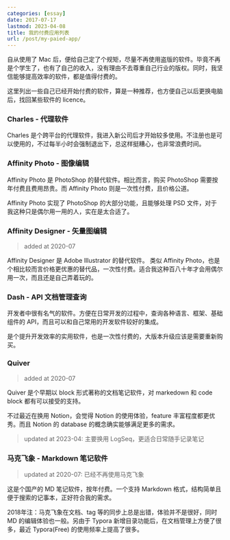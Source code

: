 ```yaml
---
categories: [essay]
date: 2017-07-17
lastmod: 2023-04-08
title: 我的付费应用列表
url: /post/my-paied-app/
---
```


自从使用了 Mac 后，便给自己定了个规矩，尽量不再使用盗版的软件。毕竟不再是个学生了，也有了自己的收入，没有理由不去尊重自己行业的版权。同时，我坚信能够提高效率的软件，都是值得付费的。

这里列出一些自己已经开始付费的软件，算是一种推荐，也方便自己以后更换电脑后，找回某些软件的 licence。

<!--more-->

### Charles - 代理软件

Charles 是个跨平台的代理软件，我进入新公司后才开始较多使用。不注册也是可以使用的，不过每半小时会强制退出下，总这样挺糟心，也非常浪费时间。

### Affinity Photo - 图像编辑

Affinity Photo 是 PhotoShop 的替代软件。相比而言，购买 PhotoShop 需要按年付费且费用昂贵。而 Affinity Photo 则是一次性付费，且价格公道。

Affinity Photo 实现了 PhotoShop 的大部分功能，且能够处理 PSD 文件，对于我这种只是偶尔用一用的人，实在是太合适了。

### Affinity Designer - 矢量图编辑

> added at 2020-07

Affinity Designer 是 Adobe Illustrator 的替代软件。 类似 Affinity Photo，也是个相比较而言价格更优惠的替代品，一次性付费。适合我这种百八十年才会用偶尔用一次，而且还是自己弄着玩的。

### Dash - API 文档管理查询

开发者中很有名气的软件。方便在日常开发的过程中，查询各种语言、框架、基础组件的 API，而且可以和自己常用的开发软件较好的集成。

是个提升开发效率的实用软件，也是一次性付费的，大版本升级应该是需要重新购买。

### Quiver

> added at 2020-07

Quiver 是个早期以 block 形式著称的文档笔记软件，对 markedown 和 code block 都有可以接受的支持。

不过最近在换用 Notion，会觉得 Notion 的使用体验，feature 丰富程度都更优秀。而且 Notion 的 database 的概念确实能够满足更多的需求。

> updated at 2023-04: 主要换用 LogSeq，更适合日常随手记录笔记

### 马克飞象 - Markdown 笔记软件

> updated at 2020-07: 已经不再使用马克飞象

这是个国产的 MD 笔记软件，按年付费。一个支持 Markdown 格式，结构简单且便于搜索的记事本，正好符合我的需求。

2018年注：马克飞象在文档、tag 等的同步上总是出错，体验并不是很好，同时 MD 的编辑体验也一般。另由于 Typora 新增目录功能后，在文档管理上方便了很多，最近 Typora(Free) 的使用频率上提高了很多。
